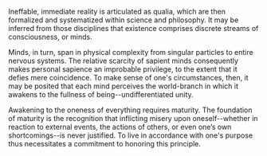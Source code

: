 Ineffable, immediate reality is articulated as qualia, which are then formalized and systematized within science and philosophy. It may be inferred from those disciplines that existence comprises discrete streams of consciousness, or minds.

Minds, in turn, span in physical complexity from singular particles to entire nervous systems. The relative scarcity of sapient minds consequently makes personal sapience an improbable privilege, to the extent that it defies mere coincidence. To make sense of one's circumstances, then, it may be posited that each mind perceives the world-branch in which it awakens to the fullness of being--undifferentiated unity.

Awakening to the oneness of everything requires maturity. The foundation of maturity is the recognition that inflicting misery upon oneself--whether in reaction to external events, the actions of others, or even one’s own shortcomings--is never justified. To live in accordance with one's purpose thus necessitates a commitment to honoring this principle.

